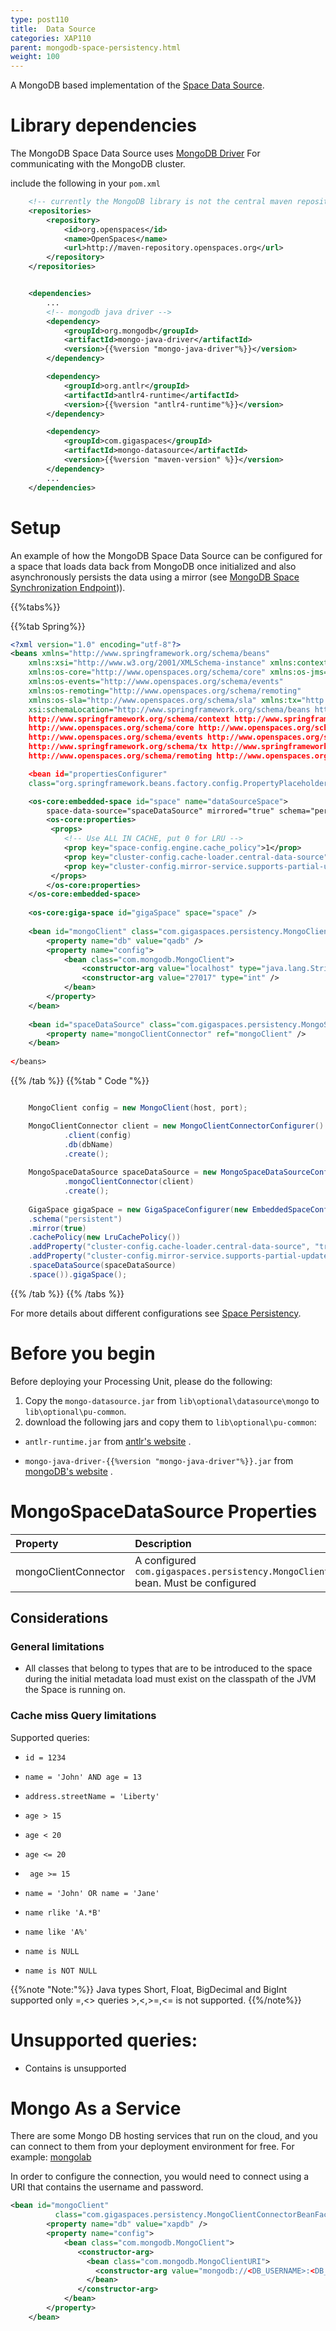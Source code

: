 ```yaml
---
type: post110
title:  Data Source
categories: XAP110
parent: mongodb-space-persistency.html
weight: 100
---
```


A MongoDB based implementation of the [Space Data Source](./space-data-source-api.html). 

# Library dependencies
The MongoDB Space Data Source uses [MongoDB Driver](http://docs.mongodb.org/ecosystem/drivers/java/) For communicating with the MongoDB cluster.
 
include the following in your `pom.xml`

```xml
	<!-- currently the MongoDB library is not the central maven repository --> 
	<repositories>
		<repository>
			<id>org.openspaces</id>
			<name>OpenSpaces</name>
			<url>http://maven-repository.openspaces.org</url>
		</repository>
	</repositories>


	<dependencies>
		...
		<!-- mongodb java driver -->
		<dependency>
			<groupId>org.mongodb</groupId>
			<artifactId>mongo-java-driver</artifactId>
			<version>{{%version "mongo-java-driver"%}}</version>
		</dependency>

		<dependency> 
			<groupId>org.antlr</groupId> 
			<artifactId>antlr4-runtime</artifactId> 
			<version>{{%version "antlr4-runtime"%}}</version>
		</dependency> 

		<dependency>
    		<groupId>com.gigaspaces</groupId>
	    	<artifactId>mongo-datasource</artifactId>
    	    <version>{{%version "maven-version" %}}</version>
		</dependency>
		...
	</dependencies>
```

# Setup

An example of how the MongoDB Space Data Source can be configured for a space that loads data back from MongoDB once initialized and 
also asynchronously persists the data using a mirror (see [MongoDB Space Synchronization Endpoint](./mongodb-space-synchronization-endpoint.html))). 

{{%tabs%}}

{{%tab Spring%}}
```xml
<?xml version="1.0" encoding="utf-8"?>
<beans xmlns="http://www.springframework.org/schema/beans"
	xmlns:xsi="http://www.w3.org/2001/XMLSchema-instance" xmlns:context="http://www.springframework.org/schema/context"
	xmlns:os-core="http://www.openspaces.org/schema/core" xmlns:os-jms="http://www.openspaces.org/schema/jms"
	xmlns:os-events="http://www.openspaces.org/schema/events"
	xmlns:os-remoting="http://www.openspaces.org/schema/remoting"
	xmlns:os-sla="http://www.openspaces.org/schema/sla" xmlns:tx="http://www.springframework.org/schema/tx"
	xsi:schemaLocation="http://www.springframework.org/schema/beans http://www.springframework.org/schema/beans/spring-beans-{{%version "spring"%}}.xsd
	http://www.springframework.org/schema/context http://www.springframework.org/schema/context/spring-context-{{%version "spring"%}}.xsd
	http://www.openspaces.org/schema/core http://www.openspaces.org/schema/{{%currentversion%}}/core/openspaces-core.xsd
	http://www.openspaces.org/schema/events http://www.openspaces.org/schema/{{%currentversion%}}/events/openspaces-events.xsd
	http://www.springframework.org/schema/tx http://www.springframework.org/schema/tx/spring-tx-{{%version "spring"%}}.xsd
    http://www.openspaces.org/schema/remoting http://www.openspaces.org/schema/{{%currentversion%}}/remoting/openspaces-remoting.xsd">

	<bean id="propertiesConfigurer"
	class="org.springframework.beans.factory.config.PropertyPlaceholderConfigurer" />

	<os-core:embedded-space id="space" name="dataSourceSpace">
		space-data-source="spaceDataSource" mirrored="true" schema="persistent">
		<os-core:properties>
		 <props>
			<!-- Use ALL IN CACHE, put 0 for LRU -->
			<prop key="space-config.engine.cache_policy">1</prop>
			<prop key="cluster-config.cache-loader.central-data-source">true</prop>
			<prop key="cluster-config.mirror-service.supports-partial-update">true</prop>
		 </props>
		</os-core:properties>
	</os-core:embedded-space>
		
	<os-core:giga-space id="gigaSpace" space="space" />
		
	<bean id="mongoClient" class="com.gigaspaces.persistency.MongoClientConnectorBeanFactory">
		<property name="db" value="qadb" />
		<property name="config">
			<bean class="com.mongodb.MongoClient">
				<constructor-arg value="localhost" type="java.lang.String" />
				<constructor-arg value="27017" type="int" />
			</bean>
		</property>
	</bean>
		
	<bean id="spaceDataSource" class="com.gigaspaces.persistency.MongoSpaceDataSourceBeanFactory">
	    <property name="mongoClientConnector" ref="mongoClient" />
	</bean>
			
</beans>
```

{{% /tab %}}
{{%tab "  Code "%}}

```java

	MongoClient config = new MongoClient(host, port);

    MongoClientConnector client = new MongoClientConnectorConfigurer()
            .client(config)
            .db(dbName)
            .create();
    	
	MongoSpaceDataSource spaceDataSource = new MongoSpaceDataSourceConfigurer()
			.mongoClientConnector(client)
			.create();
	
	GigaSpace gigaSpace = new GigaSpaceConfigurer(new EmbeddedSpaceConfigurer("space")
	.schema("persistent") 
	.mirror(true) 
	.cachePolicy(new LruCachePolicy()) 
	.addProperty("cluster-config.cache-loader.central-data-source", "true") 
	.addProperty("cluster-config.mirror-service.supports-partial-update", "true") 
	.spaceDataSource(spaceDataSource) 
	.space()).gigaSpace();
```
{{% /tab %}}
{{% /tabs %}}

For more details about different configurations see [Space Persistency](./space-persistency.html). 

# Before you begin

Before deploying your Processing Unit, please do the following:

1. Copy the `mongo-datasource.jar` from `lib\optional\datasource\mongo` to `lib\optional\pu-common`.
2. download the following jars and copy them to `lib\optional\pu-common`:

- `antlr-runtime.jar` from [antlr's website](http://www.antlr.org/download.html) .

- `mongo-java-driver-{{%version "mongo-java-driver"%}}.jar` from [mongoDB's website](http://docs.mongodb.org/ecosystem/drivers/java/) .

# MongoSpaceDataSource Properties


|Property|Description|Default|
|:-------|:----------|:------|
|mongoClientConnector|A configured `com.gigaspaces.persistency.MongoClientConnector` bean. Must be configured| | 

## Considerations 

### General limitations 
- All classes that belong to types that are to be introduced to the space during the initial metadata load must exist on the classpath of the JVM the Space is running on. 

### Cache miss Query limitations 
Supported queries:

- `id = 1234` 

- `name = 'John' AND age = 13` 

- `address.streetName = 'Liberty'` 

- `age > 15`

- `age < 20`

- `age <= 20`

- ` age >= 15`

- `name = 'John' OR name = 'Jane'`

- `name rlike 'A.*B'`

- `name like 'A%'`

- `name is NULL`

- `name is NOT NULL`

{{%note "Note:"%}}
Java types Short, Float, BigDecimal and BigInt supported only =,<> queries >,<,>=,<= is not supported.
{{%/note%}}

# Unsupported queries:

- Contains is unsupported


# Mongo As a Service
There are some Mongo DB hosting services that run on the cloud, and you can connect to them from your deployment environment for free. For example: [mongolab](https://mongolab.com)

In order to configure the connection, you would need to connect using a URI that contains the username and password.

```xml
<bean id="mongoClient"
          class="com.gigaspaces.persistency.MongoClientConnectorBeanFactory">
        <property name="db" value="xapdb" />
        <property name="config">
            <bean class="com.mongodb.MongoClient">
               <constructor-arg>
                 <bean class="com.mongodb.MongoClientURI">
                   <constructor-arg value="mongodb://<DB_USERNAME>:<DB_PASSWORD>@ds027017.mongolab.com:27017/xapdb" type="java.lang.String"/>
                 </bean>
               </constructor-arg>
            </bean>
        </property>
    </bean>​
```